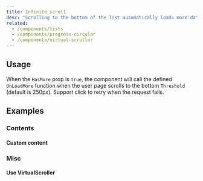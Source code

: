 ```yaml
---
title: Infinite scroll
desc: "Scrolling to the bottom of the list automatically loads more data."
related:
  - /components/lists
  - /components/progress-circular
  - /components/virtual-scroller
---
```


## Usage

When the `HasMore` prop is `true`, the component will call the defined `OnLoadMore` function when the user page scrolls to the bottom `Threshold` (default is 250px). Support click to retry when the request fails.

<infinite-scroll-usage></infinite-scroll-usage>

## Examples

### Contents

#### Custom content

<masa-example file="Examples.infinite_scroll.CustomContent"></masa-example>

### Misc

#### Use VirtualScroller

<masa-example file="Examples.infinite_scroll.VirtualScroller"></masa-example>


